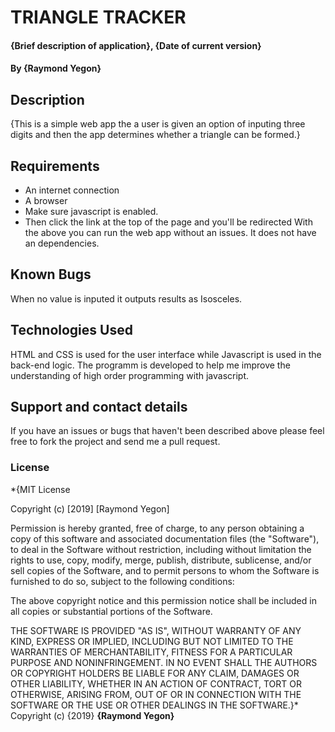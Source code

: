 # TRIANGLE TRACKER
#### {Brief description of application}, {Date of current version}
#### By **{Raymond Yegon}**
## Description
{This is a simple web app the a user is given an option of inputing three digits and then the app determines whether a triangle can be formed.}
## Requirements
* An internet connection
* A browser
* Make sure javascript is enabled.
* Then click the link at the top of the page and you'll be redirected
With the above you can run the web app without an issues. It does not have an dependencies.
## Known Bugs
When no value is inputed it outputs results as Isosceles.
## Technologies Used
HTML and CSS is used for the user interface while Javascript is used in the back-end logic. The programm is developed to help me improve the understanding of high order programming with javascript.
## Support and contact details
If you have an issues or bugs that haven't been described above please feel free to fork the project and send me a pull request.
### License
*{MIT License

Copyright (c) [2019] [Raymond Yegon]

Permission is hereby granted, free of charge, to any person obtaining a copy
of this software and associated documentation files (the "Software"), to deal
in the Software without restriction, including without limitation the rights
to use, copy, modify, merge, publish, distribute, sublicense, and/or sell
copies of the Software, and to permit persons to whom the Software is
furnished to do so, subject to the following conditions:

The above copyright notice and this permission notice shall be included in all
copies or substantial portions of the Software.

THE SOFTWARE IS PROVIDED "AS IS", WITHOUT WARRANTY OF ANY KIND, EXPRESS OR
IMPLIED, INCLUDING BUT NOT LIMITED TO THE WARRANTIES OF MERCHANTABILITY,
FITNESS FOR A PARTICULAR PURPOSE AND NONINFRINGEMENT. IN NO EVENT SHALL THE
AUTHORS OR COPYRIGHT HOLDERS BE LIABLE FOR ANY CLAIM, DAMAGES OR OTHER
LIABILITY, WHETHER IN AN ACTION OF CONTRACT, TORT OR OTHERWISE, ARISING FROM,
OUT OF OR IN CONNECTION WITH THE SOFTWARE OR THE USE OR OTHER DEALINGS IN THE
SOFTWARE.}*
Copyright (c) {2019} **{Raymond Yegon}**
